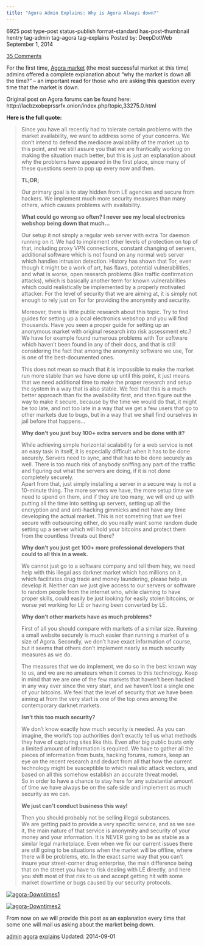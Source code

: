 ```yaml
---
title: "Agora Admin Explains: Why is Agora Always down?"
---
```


6925 post type-post status-publish format-standard has-post-thumbnail hentry  tag-admin tag-agora tag-explains
Posted by: DeepDotWeb
<span>September 1, 2014</span>
    
<a href="/2014/09/01/agora-admin-explains-why-is-agora-always-down/#comments">35 Comments</a></span>
</p>
<p>For the first time, <a href="http://www.deepdotweb.com/marketplace-directory/listing/agora-market">Agora market</a> (the most successful market at this time) admins offered a complete explanation about &#8220;why the market is down all the time?&#8221; &#8211; an important read for those who are asking this question every time that the market is down.</p>
<p>Original post on Agora forums can be found here: http://lacbzxobeprssrfx.onion/index.php/topic,33275.0.html</p>
<p><strong>Here is the full quote:</strong></p>
<blockquote><p>Since you have all recently had to tolerate certain problems with the market availability, we want to address some of your concerns. We don&#8217;t intend to defend the mediocre availability of the market up to this point, and we still assure you that we are frantically working on making the situation much better, but this is just an explanation about why the problems have appeared in the first place, since many of these questions seem to pop up every now and then.</p>
<p><strong>TL;DR;</strong></p>
<p>Our primary goal is to stay hidden from LE agencies and secure from hackers. We implement much more security measures than many others, which causes problems with availability.</p>
<p><strong>What could go wrong so often? I never see my local electronics webshop being down that much&#8230; </strong></p>
<p>Our setup it not simply a regular web server with extra Tor daemon running on it. We had to implement other levels of protection on top of that, including proxy VPN connections, constant changing of servers, additional software which is not found on any normal web server which handles intrusion detection. History has shown that Tor, even though it might be a work of art, has flaws, potential vulnerabilities, and what is worse, open research problems (like traffic confirmation attacks), which is basically another term for known vulnerabilities which could realistically be implemented by a properly motivated attacker. For the level of security that we are aiming at, it is simply not enough to rely just on Tor for providing the anonymity and security.</p>
<p>Moreover, there is little public research about this topic. Try to find guides for setting up a local electronics webshop and you will find thousands. Have you seen a proper guide for setting up an anonymous market with original research into risk assessment etc.? We have for example found numerous problems with Tor software which haven&#8217;t been found in any of their docs, and that is still considering the fact that among the anonymity software we use, Tor is one of the best-documented ones.</p>
<p>This does not mean so much that it is impossible to make the market run more stable than we have done up until this point, it just means that we need additional time to make the proper research and setup the system in a way that is also stable. We feel that this is a much better approach than fix the availability first, and then figure out the way to make it secure, because by the time we would do that, it might be too late, and not too late in a way that we get a few users that go to other markets due to bugs, but in a way that we shall find ourselves in jail before that happens&#8230;</p>
<p><strong>Why don&#8217;t you just buy 100+ extra servers and be done with it? </strong></p>
<p>While achieving simple horizontal scalability for a web service is not an easy task in itself, it is especially difficult when it has to be done securely. Servers need to sync, and that has to be done securely as well. There is too much risk of anybody sniffing any part of the traffic and figuring out what the servers are doing, if it is not done completely securely.<br />
    Apart from that, just simply installing a server in a secure way is not a 10-minute thing. The more servers we have, the more setup time we need to spend on them, and if they are too many, we will end up with putting all the time into setting up servers, setting up all the encryption and and anti-hacking gimmicks and not have any time developing the actual market. This is not something that we feel secure with outsourcing either, do you really want some random dude setting up a server which will hold your bitcoins and protect them from the countless threats out there?</p>
<p><strong>Why don&#8217;t you just get 100+ more professional developers that could to all this in a week.</strong></p>
<p>We cannot just go to a software company and tell them hey, we need help with this illegal ass darknet market which has millions on it, which facilitates drug trade and money laundering, please help us develop it. Neither can we just give access to our servers or software to random people from the internet who, while claiming to have proper skills, could easily be just looking for easily stolen bitcoins, or worse yet working for LE or having been converted by LE.</p>
<p><strong>Why don&#8217;t other markets have as much problems?</strong></p>
<p>First of all you should compare with markets of a similar size. Running a small website securely is much easier than running a market of a size of Agora. Secondly, we don&#8217;t have exact information of course, but it seems that others don&#8217;t implement nearly as much security measures as we do.</p>
<p>The measures that we do implement, we do so in the best known way to us, and we are no amateurs when it comes to this technology. Keep in mind that we are one of the few markets that haven&#8217;t been hacked in any way ever since the very start, and we haven&#8217;t lost a single one of your bitcoins. We feel that the level of security that we have been aiming at from the very start is one of the top ones among the contemporary darknet markets.</p>
<p><strong>Isn&#8217;t this too much security?</strong></p>
<p>We don&#8217;t know exactly how much security is needed. As you can imagine, the world&#8217;s top authorities don&#8217;t exactly tell us what methods they have of capturing sites like this. Even after big public busts only a limited amount of information is required. We have to gather all the pieces of information from busts, hacking forums, rumors, keep an eye on the recent research and deduct from all that how the current technology might be susceptible to which realistic attack vectors, and based on all this somehow establish an accurate threat model.<br />
    So in order to have a chance to stay here for any substantial amount of time we have always be on the safe side and implement as much security as we can.</p>
<p><strong>We just can&#8217;t conduct business this way!</strong></p>
<p>Then you should probably not be selling illegal substances.<br />
    We are getting paid to provide a very specific service, and as we see it, the main nature of that service is anonymity and security of your money and your information. It is NEVER going to be as stable as a similar legal marketplace. Even when we fix our current issues there are still going to be situations when the market will be offline, where there will be problems, etc. In the exact same way that you can&#8217;t insure your street-corner drug enterprise, the main difference being that on the street you have to risk dealing with LE directly, and here you shift most of that risk to us and accept getting hit with some market downtime or bugs caused by our security protocols.</p></blockquote>
<p><a href="/imgs/2014/09/agora-Downtimes.png"><img class="aligncenter  wp-image-6926" src="/imgs/2014/09/agora-Downtimes.png" alt="agora-Downtimes1" width="749" height="536" srcset="/imgs/2014/09/agora-Downtimes.png 1152w, /imgs/2014/09/agora-Downtimes-300x215.png 300w, /imgs/2014/09/agora-Downtimes-1024x733.png 1024w" sizes="(max-width: 749px) 100vw, 749px" /></a></p>
<p><a href="/imgs/2014/09/agora-Downtimes2.png"><img class="aligncenter  wp-image-6927" src="/imgs/2014/09/agora-Downtimes2.png" alt="agora-Downtimes2" width="702" height="409" srcset="/imgs/2014/09/agora-Downtimes2.png 1148w, /imgs/2014/09/agora-Downtimes2-300x175.png 300w, /imgs/2014/09/agora-Downtimes2-1024x597.png 1024w" sizes="(max-width: 702px) 100vw, 702px" /></a></p>
<p>From now on we will provide this post as an explanation every time that some one will mail us asking about the market being down.</p>
</div>
<a href="https://www.deepdotweb.com/tag/admin/" rel="tag">admin</a> <a href="https://www.deepdotweb.com/tag/agora/" rel="tag">agora</a> <a href="https://www.deepdotweb.com/tag/explains/" rel="tag">explains</a></span> 
Updated: 2014-09-01
    
